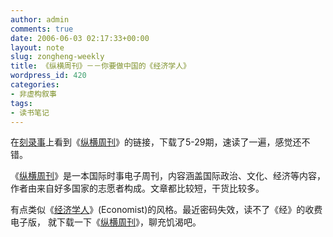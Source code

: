 ```yaml
---
author: admin
comments: true
date: 2006-06-03 02:17:33+00:00
layout: note
slug: zongheng-weekly
title: 《纵横周刊》－－你要做中国的《经济学人》
wordpress_id: 420
categories:
- 非虚构叙事
tags:
- 读书笔记
---
```


在[刻录事](http://www.wangpei.net/www.klogs.org)上看到《[纵横周刊](http://www.fawjournal.com/)》的链接，下载了5-29期，速读了一遍，感觉还不错。

《[纵横周刊](http://www.fawjournal.com/)》是一本国际时事电子周刊，内容涵盖国际政治、文化、经济等内容，作者由来自好多国家的志愿者构成。文章都比较短，干货比较多。

有点类似《[经济学人](http://www.wangpei.net/www.economist.com)》(Economist)的风格。最近密码失效，读不了《经》的收费电子版， 就下载一下《[纵横周刊](http://www.fawjournal.com/)》，聊充饥渴吧。
